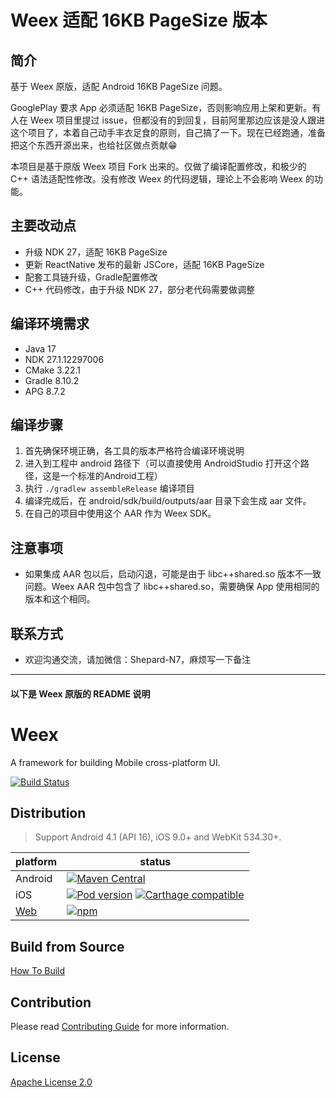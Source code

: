 # Weex 适配 16KB PageSize 版本
## 简介
基于 Weex 原版，适配 Android 16KB PageSize 问题。

GooglePlay 要求 App 必须适配 16KB PageSize，否则影响应用上架和更新。有人在 Weex 项目里提过 issue，但都没有的到回复，目前阿里那边应该是没人跟进这个项目了，本着自己动手丰衣足食的原则，自己搞了一下。现在已经跑通，准备把这个东西开源出来，也给社区做点贡献😁

本项目是基于原版 Weex 项目 Fork 出来的。仅做了编译配置修改，和极少的 C++ 语法适配性修改。没有修改 Weex 的代码逻辑，理论上不会影响 Weex 的功能。

## 主要改动点
- 升级 NDK 27，适配 16KB PageSize
- 更新 ReactNative 发布的最新 JSCore，适配 16KB PageSize
- 配套工具链升级，Gradle配置修改
- C++ 代码修改，由于升级 NDK 27，部分老代码需要做调整

## 编译环境需求
- Java 17
- NDK 27.1.12297006
- CMake 3.22.1
- Gradle 8.10.2
- APG 8.7.2

## 编译步骤
1. 首先确保环境正确，各工具的版本严格符合编译环境说明
2. 进入到工程中 android 路径下（可以直接使用 AndroidStudio 打开这个路径，这是一个标准的Android工程）
3. 执行 `./gradlew assembleRelease` 编译项目
4. 编译完成后，在 android/sdk/build/outputs/aar 目录下会生成 aar 文件。
5. 在自己的项目中使用这个 AAR 作为 Weex SDK。

## 注意事项
- 如果集成 AAR 包以后，启动闪退，可能是由于 libc++shared.so 版本不一致问题。Weex AAR 包中包含了 libc++shared.so，需要确保 App 使用相同的版本和这个相同。

## 联系方式
- 欢迎沟通交流，请加微信：Shepard-N7，麻烦写一下备注

--------------
#### 以下是 Weex 原版的 README 说明
# Weex

A framework for building Mobile cross-platform UI.

[![Build Status](https://travis-ci.org/apache/incubator-weex.svg?branch=master)](https://travis-ci.org/apache/incubator-weex/)

## Distribution

> Support Android 4.1 (API 16), iOS 9.0+ and WebKit 534.30+.

| platform | status |
| -------- | ------ |
| Android | [![Maven Central](https://maven-badges.herokuapp.com/maven-central/io.weex/weex_sdk/badge.svg)](https://maven-badges.herokuapp.com/maven-central/io.weex/weex_sdk) |
| iOS | [![Pod version](https://badge.fury.io/co/WeexSDK.svg)](https://cocoapods.org/pods/WeexSDK) [![Carthage compatible](https://img.shields.io/badge/Carthage-compatible-4BC51D.svg?style=flat)](https://github.com/Carthage/Carthage) |
| [Web](https://github.com/weexteam/weex-vue-render) | [![npm](https://badge.fury.io/js/weex-vue-render.svg)](https://www.npmjs.com/package/weex-vue-render) |

## Build from Source

[How To Build](./HOW-TO-BUILD.md)

## Contribution

Please read [Contributing Guide](./CONTRIBUTING.md) for more information.

## License

[Apache License 2.0](http://www.apache.org/licenses/LICENSE-2.0)
